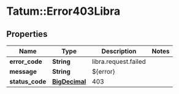 # Tatum::Error403Libra

## Properties
Name | Type | Description | Notes
------------ | ------------- | ------------- | -------------
**error_code** | **String** | libra.request.failed | 
**message** | **String** | ${error} | 
**status_code** | [**BigDecimal**](BigDecimal.md) | 403 | 

